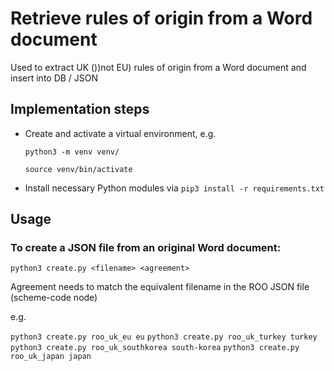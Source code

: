 # Retrieve rules of origin from a Word document
Used to extract UK ())not EU) rules of origin from a Word document and insert into DB / JSON

## Implementation steps

- Create and activate a virtual environment, e.g.

  `python3 -m venv venv/`
  
  `source venv/bin/activate`

- Install necessary Python modules via `pip3 install -r requirements.txt`

## Usage

### To create a JSON file from an original Word document:
`python3 create.py <filename> <agreement>`

Agreement needs to match the equivalent filename in the ROO JSON file (scheme-code node)

e.g. 

`python3 create.py roo_uk_eu eu`
`python3 create.py roo_uk_turkey turkey`
`python3 create.py roo_uk_southkorea south-korea`
`python3 create.py roo_uk_japan japan`

